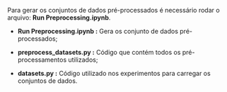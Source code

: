 Para gerar os conjuntos de dados pré-processados é necessário rodar o arquivo: **Run Preprocessing.ipynb**.

* **Run Preprocessing.ipynb :** Gera os conjunto de dados pré-processados;

* **preprocess_datasets.py :** Código que contém todos os pré-processamentos utilizados;

* **datasets.py :** Código utilizado nos experimentos para carregar os conjuntos de dados.
